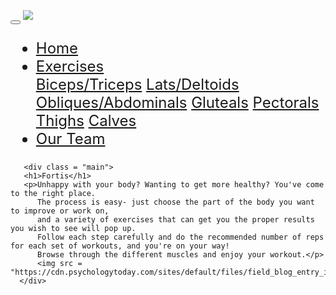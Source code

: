 <!DOCTYPE html>
<html xmlns:fb="http://ogp.me/ns/fb#">
<html lang="en-us">
<html>
  <head>
	  <link rel="stylesheet" type="text/css" href="style.css"/>
	  <link rel="icon" href="../icon.png">
	  <meta charset="utf-8">
   <meta name="viewport" content="width=device-width, initial-scale=1">
   <link rel="stylesheet" href="https://maxcdn.bootstrapcdn.com/bootstrap/3.3.7/css/bootstrap.min.css">
   <link href="https://fonts.googleapis.com/css?family=Raleway" rel="stylesheet">
   <link rel="stylesheet" href="https://www.w3schools.com/w3css/4/w3.css">
   <meta http-equiv="Content-Type" content="text/html; charset=UTF-8" />
  </head>
  <body>
                   <button type="button" class="navbar-toggle" data-toggle="collapse" data-target="#myNavbar">
       <span class="icon-bar"></span>
       <span class="icon-bar"></span>
       <span class="icon-bar"></span>                       
     </button>
                   <a class="navbar-brand" href="/index.html"><img src="/images/homebtn.png" style="max-width:12%; height:auto;transform: translateY(-22%);"></a>
               <div class="collapse navbar-collapse" id="myNavbar" style="font-size:2.5vmin">
                   <ul class="nav navbar-nav navbar-right">
                       <li><a href="README.md">Home</a></li>
                       <li class="dropdown">
                           <a href="javascript:void(0)" class="dropbtn">Exercises</a>
                           <div class="dropdown-content">
                               <a href="BicepsTriceps.html">Biceps/Triceps</a>
                               <a href="LatsDeltoids.html">Lats/Deltoids</a>
                               <a href="ObliquesAbdominals.html">Obliques/Abdominals</a>
                               <a href="Gluteals.html">Gluteals</a>
			       <a href="Pectorals.html">Pectorals</a>
				<a href="Thighs.html">Thighs</a>
				<a href="Calves.html">Calves</a>
                           </div> 
                       </li>
                       <li><a href="team.html">Our Team</a></li>
                   </ul>
               </div>
	      
       <div class = "main">
       <h1>Fortis</h1>
       <p>Unhappy with your body? Wanting to get more healthy? You've come to the right place. 
          The process is easy- just choose the part of the body you want to improve or work on,
          and a variety of exercises that can get you the proper results you wish to see will pop up. 
          Follow each step carefully and do the recommended number of reps for each set of workouts, and you're on your way! 
          Browse through the different muscles and enjoy your workout.</p>
          <img src = "https://cdn.psychologytoday.com/sites/default/files/field_blog_entry_images/%20Andrey%20Burmakin_Shutterstock.jpg"/> 
      </div>
  </body>
</html>
